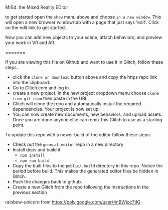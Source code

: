 MrEd: the Mixed Reality EDitor

to get started open the `show` menu above and choose `in a new window`.  This will open a new browser window/tab with
a page that just says 'edit'. Click on the edit link to get started.  

Now you can add new objects to your scene, attach behaviors, and preview your work in VR and AR.



=======

If you are viewing this file on Github and want to use it in Glitch, follow these steps.  

* click the `clone or download` button above and copy the https repo link into the clipboard.
* Go to Glitch.com and log in.
* create a new project. In the new project dropdown menu choose `Clone from git repo` then paste in the URL.
* Glitch will clone the repo and automatically install the required dependencies.  Your project is now set up.
* You can now create new documents, new behaviors, and upload assets. Once you are done anyone else can remix this
Glitch to use as a starting point.



To update this repo with a newer build of the editor follow these steps:

* Check out the `general-editor` repo in a new directory
* Install deps and build it
  * `npm install`
  * `npm run build`
* Copy the built files to the `public/.build` directory in this repo. Notice the period before build. This makes 
the generated editor files be hidden in Glitch.
* Push the changes back to github. 
* Create a new Glitch from the repo following the instructions in the previous section


rainbow-unicorn from https://poly.google.com/user/4nBWjoc7tIG

